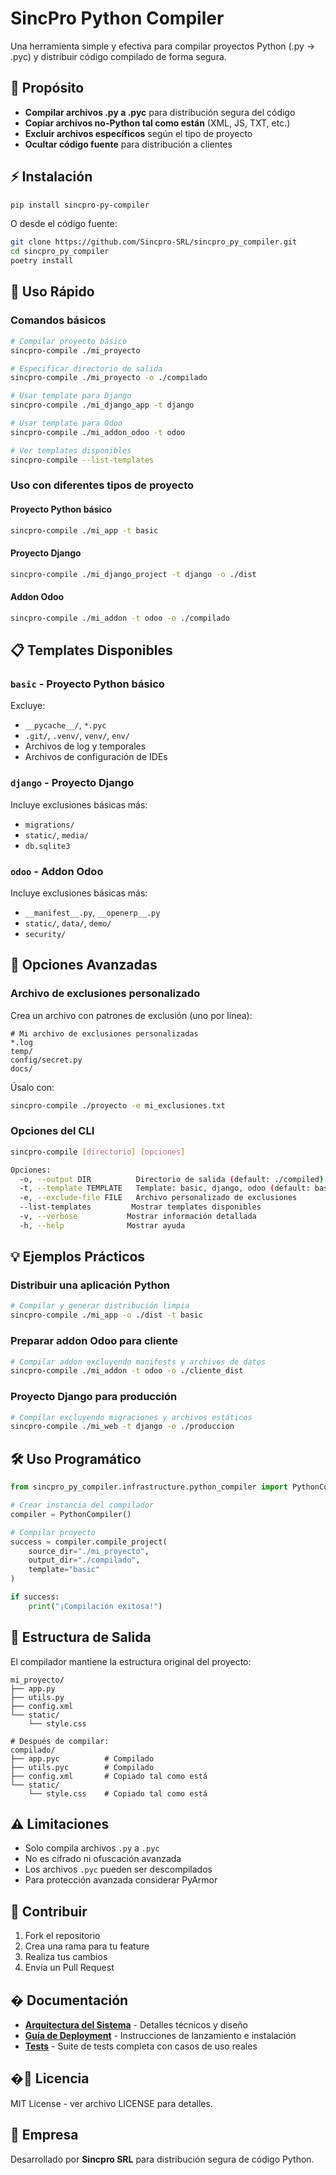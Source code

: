 # SincPro Python Compiler

Una herramienta simple y efectiva para compilar proyectos Python (.py → .pyc) y distribuir código compilado de forma segura.

## 🎯 Propósito

- **Compilar archivos .py a .pyc** para distribución segura del código
- **Copiar archivos no-Python tal como están** (XML, JS, TXT, etc.)
- **Excluir archivos específicos** según el tipo de proyecto
- **Ocultar código fuente** para distribución a clientes

## ⚡ Instalación

```bash
pip install sincpro-py-compiler
```

O desde el código fuente:

```bash
git clone https://github.com/Sincpro-SRL/sincpro_py_compiler.git
cd sincpro_py_compiler
poetry install
```

## 🚀 Uso Rápido

### Comandos básicos

```bash
# Compilar proyecto básico
sincpro-compile ./mi_proyecto

# Especificar directorio de salida
sincpro-compile ./mi_proyecto -o ./compilado

# Usar template para Django
sincpro-compile ./mi_django_app -t django

# Usar template para Odoo
sincpro-compile ./mi_addon_odoo -t odoo

# Ver templates disponibles
sincpro-compile --list-templates
```

### Uso con diferentes tipos de proyecto

#### Proyecto Python básico

```bash
sincpro-compile ./mi_app -t basic
```

#### Proyecto Django

```bash
sincpro-compile ./mi_django_project -t django -o ./dist
```

#### Addon Odoo

```bash
sincpro-compile ./mi_addon -t odoo -o ./compilado
```

## 📋 Templates Disponibles

### `basic` - Proyecto Python básico

Excluye:

- `__pycache__/`, `*.pyc`
- `.git/`, `.venv/`, `venv/`, `env/`
- Archivos de log y temporales
- Archivos de configuración de IDEs

### `django` - Proyecto Django

Incluye exclusiones básicas más:

- `migrations/`
- `static/`, `media/`
- `db.sqlite3`

### `odoo` - Addon Odoo

Incluye exclusiones básicas más:

- `__manifest__.py`, `__openerp__.py`
- `static/`, `data/`, `demo/`
- `security/`

## 🔧 Opciones Avanzadas

### Archivo de exclusiones personalizado

Crea un archivo con patrones de exclusión (uno por línea):

```text
# Mi archivo de exclusiones personalizadas
*.log
temp/
config/secret.py
docs/
```

Úsalo con:

```bash
sincpro-compile ./proyecto -e mi_exclusiones.txt
```

### Opciones del CLI

```bash
sincpro-compile [directorio] [opciones]

Opciones:
  -o, --output DIR          Directorio de salida (default: ./compiled)
  -t, --template TEMPLATE   Template: basic, django, odoo (default: basic)
  -e, --exclude-file FILE   Archivo personalizado de exclusiones
  --list-templates         Mostrar templates disponibles
  -v, --verbose           Mostrar información detallada
  -h, --help              Mostrar ayuda
```

## 💡 Ejemplos Prácticos

### Distribuir una aplicación Python

```bash
# Compilar y generar distribución limpia
sincpro-compile ./mi_app -o ./dist -t basic
```

### Preparar addon Odoo para cliente

```bash
# Compilar addon excluyendo manifests y archivos de datos
sincpro-compile ./mi_addon -t odoo -o ./cliente_dist
```

### Proyecto Django para producción

```bash
# Compilar excluyendo migraciones y archivos estáticos
sincpro-compile ./mi_web -t django -o ./produccion
```

## 🛠 Uso Programático

```python
from sincpro_py_compiler.infrastructure.python_compiler import PythonCompiler

# Crear instancia del compilador
compiler = PythonCompiler()

# Compilar proyecto
success = compiler.compile_project(
    source_dir="./mi_proyecto",
    output_dir="./compilado",
    template="basic"
)

if success:
    print("¡Compilación exitosa!")
```

## 📁 Estructura de Salida

El compilador mantiene la estructura original del proyecto:

```
mi_proyecto/
├── app.py
├── utils.py
├── config.xml
└── static/
    └── style.css

# Después de compilar:
compilado/
├── app.pyc          # Compilado
├── utils.pyc        # Compilado  
├── config.xml       # Copiado tal como está
└── static/
    └── style.css    # Copiado tal como está
```

## ⚠️ Limitaciones

- Solo compila archivos `.py` a `.pyc`
- No es cifrado ni ofuscación avanzada
- Los archivos `.pyc` pueden ser descompilados
- Para protección avanzada considerar PyArmor

## 🤝 Contribuir

1. Fork el repositorio
2. Crea una rama para tu feature
3. Realiza tus cambios
4. Envía un Pull Request

## � Documentación

- **[Arquitectura del Sistema](docs/ARCHITECTURE.md)** - Detalles técnicos y diseño
- **[Guía de Deployment](docs/DEPLOYMENT.md)** - Instrucciones de lanzamiento e instalación
- **[Tests](tests/)** - Suite de tests completa con casos de uso reales

## �📄 Licencia

MIT License - ver archivo LICENSE para detalles.

## 🏢 Empresa

Desarrollado por **Sincpro SRL** para distribución segura de código Python.
